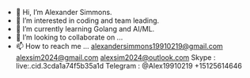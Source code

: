 - 👋 Hi, I’m Alexander Simmons.
- 👀 I’m interested in coding and team leading.
- 🌱 I’m currently learning Golang and AI/ML.
- 💞️ I’m looking to collaborate on ...
- 📫 How to reach me ...
  alexandersimmons19910219@gmail.com
  alexsim2024@gmail.com
  alexsim2024@outlook.com
  Skype : live:.cid.3cda1a74f5b35a1d
  Telegram : @Alex19910219
  +15125614646
  

<!---
AlexSim0219/AlexSim0219 is a ✨ special ✨ repository because its `README.md` (this file) appears on your GitHub profile.
You can click the Preview link to take a look at your changes.
--->
